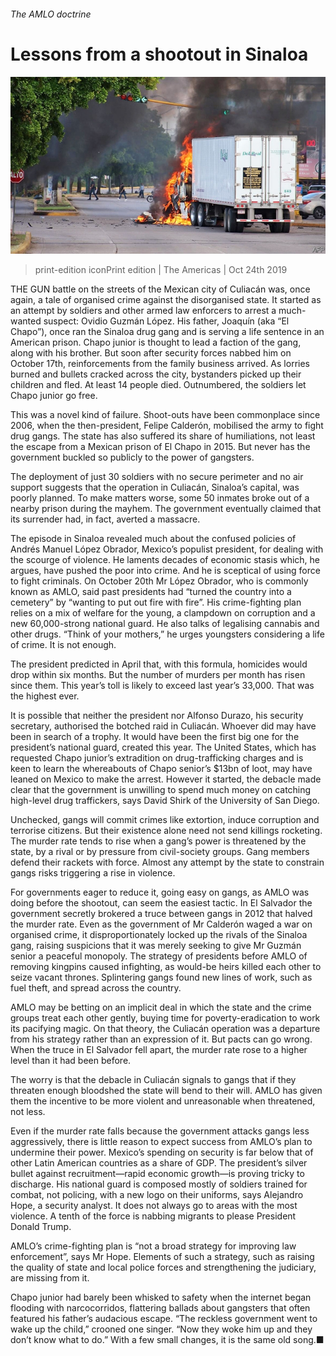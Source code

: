 ###### The AMLO doctrine

# Lessons from a shootout in Sinaloa 

![image](images/20191026_amp005.jpg) 

> print-edition iconPrint edition | The Americas | Oct 24th 2019 

THE GUN battle on the streets of the Mexican city of Culiacán was, once again, a tale of organised crime against the disorganised state. It started as an attempt by soldiers and other armed law enforcers to arrest a much-wanted suspect: Ovidio Guzmán López. His father, Joaquín (aka “El Chapo”), once ran the Sinaloa drug gang and is serving a life sentence in an American prison. Chapo junior is thought to lead a faction of the gang, along with his brother. But soon after security forces nabbed him on October 17th, reinforcements from the family business arrived. As lorries burned and bullets cracked across the city, bystanders picked up their children and fled. At least 14 people died. Outnumbered, the soldiers let Chapo junior go free. 

This was a novel kind of failure. Shoot-outs have been commonplace since 2006, when the then-president, Felipe Calderón, mobilised the army to fight drug gangs. The state has also suffered its share of humiliations, not least the escape from a Mexican prison of El Chapo in 2015. But never has the government buckled so publicly to the power of gangsters. 

The deployment of just 30 soldiers with no secure perimeter and no air support suggests that the operation in Culiacán, Sinaloa’s capital, was poorly planned. To make matters worse, some 50 inmates broke out of a nearby prison during the mayhem. The government eventually claimed that its surrender had, in fact, averted a massacre. 

The episode in Sinaloa revealed much about the confused policies of Andrés Manuel López Obrador, Mexico’s populist president, for dealing with the scourge of violence. He laments decades of economic stasis which, he argues, have pushed the poor into crime. And he is sceptical of using force to fight criminals. On October 20th Mr López Obrador, who is commonly known as AMLO, said past presidents had “turned the country into a cemetery” by “wanting to put out fire with fire”. His crime-fighting plan relies on a mix of welfare for the young, a clampdown on corruption and a new 60,000-strong national guard. He also talks of legalising cannabis and other drugs. “Think of your mothers,” he urges youngsters considering a life of crime. It is not enough. 

The president predicted in April that, with this formula, homicides would drop within six months. But the number of murders per month has risen since them. This year’s toll is likely to exceed last year’s 33,000. That was the highest ever. 

It is possible that neither the president nor Alfonso Durazo, his security secretary, authorised the botched raid in Culiacán. Whoever did may have been in search of a trophy. It would have been the first big one for the president’s national guard, created this year. The United States, which has requested Chapo junior’s extradition on drug-trafficking charges and is keen to learn the whereabouts of Chapo senior’s $13bn of loot, may have leaned on Mexico to make the arrest. However it started, the debacle made clear that the government is unwilling to spend much money on catching high-level drug traffickers, says David Shirk of the University of San Diego. 

Unchecked, gangs will commit crimes like extortion, induce corruption and terrorise citizens. But their existence alone need not send killings rocketing. The murder rate tends to rise when a gang’s power is threatened by the state, by a rival or by pressure from civil-society groups. Gang members defend their rackets with force. Almost any attempt by the state to constrain gangs risks triggering a rise in violence. 

For governments eager to reduce it, going easy on gangs, as AMLO was doing before the shootout, can seem the easiest tactic. In El Salvador the government secretly brokered a truce between gangs in 2012 that halved the murder rate. Even as the government of Mr Calderón waged a war on organised crime, it disproportionately locked up the rivals of the Sinaloa gang, raising suspicions that it was merely seeking to give Mr Guzmán senior a peaceful monopoly. The strategy of presidents before AMLO of removing kingpins caused infighting, as would-be heirs killed each other to seize vacant thrones. Splintering gangs found new lines of work, such as fuel theft, and spread across the country. 

AMLO may be betting on an implicit deal in which the state and the crime groups treat each other gently, buying time for poverty-eradication to work its pacifying magic. On that theory, the Culiacán operation was a departure from his strategy rather than an expression of it. But pacts can go wrong. When the truce in El Salvador fell apart, the murder rate rose to a higher level than it had been before. 

The worry is that the debacle in Culiacán signals to gangs that if they threaten enough bloodshed the state will bend to their will. AMLO has given them the incentive to be more violent and unreasonable when threatened, not less. 

Even if the murder rate falls because the government attacks gangs less aggressively, there is little reason to expect success from AMLO’s plan to undermine their power. Mexico’s spending on security is far below that of other Latin American countries as a share of GDP. The president’s silver bullet against recruitment—rapid economic growth—is proving tricky to discharge. His national guard is composed mostly of soldiers trained for combat, not policing, with a new logo on their uniforms, says Alejandro Hope, a security analyst. It does not always go to areas with the most violence. A tenth of the force is nabbing migrants to please President Donald Trump. 

AMLO’s crime-fighting plan is “not a broad strategy for improving law enforcement”, says Mr Hope. Elements of such a strategy, such as raising the quality of state and local police forces and strengthening the judiciary, are missing from it. 

Chapo junior had barely been whisked to safety when the internet began flooding with narcocorridos, flattering ballads about gangsters that often featured his father’s audacious escape. “The reckless government went to wake up the child,” crooned one singer. “Now they woke him up and they don’t know what to do.” With a few small changes, it is the same old song.■ 

